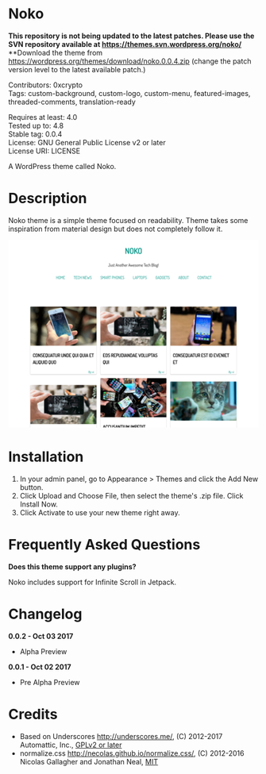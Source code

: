 Noko
===

**This repository is not being updated to the latest patches. Please use the SVN repository available at https://themes.svn.wordpress.org/noko/**
**Download the theme from https://wordpress.org/themes/download/noko.0.0.4.zip (change the patch version level to the latest available patch.)

Contributors: 0xcrypto  
Tags: custom-background, custom-logo, custom-menu, featured-images, threaded-comments, translation-ready  

Requires at least: 4.0  
Tested up to: 4.8  
Stable tag: 0.0.4  
License: GNU General Public License v2 or later  
License URI: LICENSE  

A WordPress theme called Noko.

Description
===

Noko theme is a simple theme focused on readability. Theme takes some inspiration from material design but does not completely follow it.

![Screen Shot](screenshot.png)

Installation
===

1. In your admin panel, go to Appearance > Themes and click the Add New button.
2. Click Upload and Choose File, then select the theme's .zip file. Click Install Now.
3. Click Activate to use your new theme right away.

Frequently Asked Questions
===

**Does this theme support any plugins?**

Noko includes support for Infinite Scroll in Jetpack.

Changelog
===

**0.0.2 - Oct 03 2017**
* Alpha Preview

**0.0.1 - Oct 02 2017**
* Pre Alpha Preview

Credits
===
* Based on Underscores http://underscores.me/, (C) 2012-2017 Automattic, Inc., [GPLv2 or later](https://www.gnu.org/licenses/gpl-2.0.html)
* normalize.css http://necolas.github.io/normalize.css/, (C) 2012-2016 Nicolas Gallagher and Jonathan Neal, [MIT](http://opensource.org/licenses/MIT)

